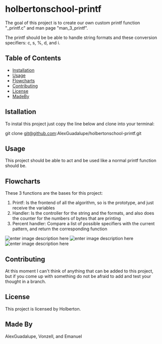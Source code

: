 # holbertonschool-printf

The goal of this project is to create our own custom printf function
"_printf.c" and man page "man_3_printf".

The printf should be be able to handle string formats
and these conversion specifiers:
c, s, %, d, and i. 

## Table of Contents

- [Installation](#installation)
- [Usage](#usage)
- [Flowcharts](#flowcharts)
- [Contributing](#contributing)
- [License](#license)
- [MadeBy](#madeby)

## Istallation

To instal this project just copy the line below and clone into your
terminal:

git clone git@github.com:AlexGuadalupe/holbertonschool-printf.git

## Usage 

This project should be able to act and be used like a normal printf 
function should be.

## Flowcharts

These 3 functions are the bases for this project:

 1. Printf: Is the frontend of all the algorithm, so is the prototype, and just receive the variables
 2. Handler: Is the controller for the string and the formats, and also does the counter for the numbers of bytes that are printing
 3. Percent handler: Compare a list of possible specifiers with the current pattern, and return the corresponding function

![enter image description here](https://i.imgur.com/SjqIUs7.png) ![enter image description here](https://i.imgur.com/ouUh2G4.png)
![enter image description here](https://i.imgur.com/90TRtGH.png) 

## Contributing

At this moment I can't think of anything that can be added to this 
project, but if you come up with something do not be afraid
to add and test your thought in a branch.

## License

This project is licensed by Holberton.

## Made By

AlexGuadalupe, Vonzell, and Emanuel

 